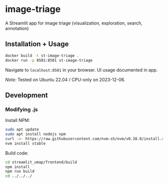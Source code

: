# image-triage

A Streamlit app for image triage (visualization, exploration, search, annotation)

## Installation + Usage

```bash
docker build -t st-image-triage .
docker run -p 8501:8501 st-image-triage
```

Navigate to `localhost:8501` in your browser. UI usage documented in app.

_Note:_ Tested on Ubuntu 22.04 / CPU-only on 2023-12-06.

## Development

### Modifying .js

Install NPM:
```bash
sudo apt update
sudo apt install nodejs npm
curl -o- https://raw.githubusercontent.com/nvm-sh/nvm/v0.38.0/install.sh | bash
nvm install stable
```

Build code:
```bash
cd streamlit_umap/frontend/build
npm install
npm run build
cd ../../../
```
